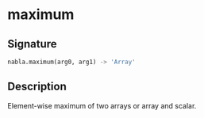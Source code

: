 # maximum

## Signature

```python
nabla.maximum(arg0, arg1) -> 'Array'
```

## Description

Element-wise maximum of two arrays or array and scalar.

